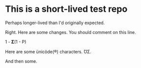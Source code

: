 # This is a short-lived test repo

Perhaps longer-lived than I'd originally expected.

Right.  Here are some changes.  You should comment on this line.

1 - 𝚺(1 - P)

Here are some ünicöde(®) characters. ƱΣ.

And then some.
